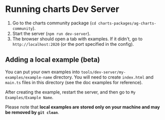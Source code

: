 # Running charts Dev Server

1. Go to the charts community package (`cd charts-packages/ag-charts-community`).
2. Start the server (`npm run dev-server`).
3. The browser should open a tab with examples. If it didn't, go to `http://localhost:2020` (or the port specified in the config).

## Adding a local example (beta)

You can put your own examples into `tools/dev-server/my-examples/example-name` directory.
You will need to create `index.html` and `main.ts` files in this directory
(see the doc examples for reference).

After creating the example, restart the server, and then go to `My Examples/Example Name`.

Please note that **local examples are stored only on your machine and may be removed by `git clean`**.
